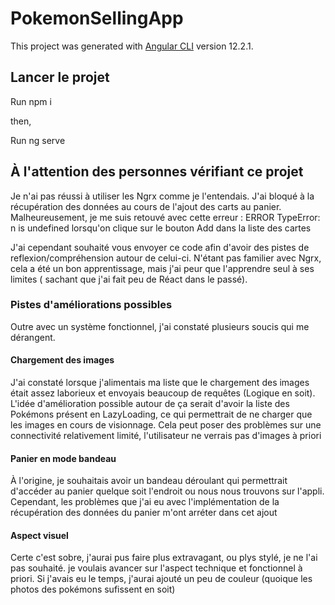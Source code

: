 # PokemonSellingApp

This project was generated with [Angular CLI](https://github.com/angular/angular-cli) version 12.2.1.

## Lancer le projet

Run npm i

then,

Run ng serve

## À l'attention des personnes vérifiant ce projet

Je n'ai pas réussi à utiliser les Ngrx comme je l'entendais. J'ai bloqué à la récupération des données au cours de
l'ajout des carts au panier. Malheureusement, je me suis retouvé avec cette erreur : ERROR TypeError: n is undefined
lorsqu'on clique sur le bouton Add dans la liste des cartes

J'ai cependant souhaité vous envoyer ce code afin d'avoir des pistes de reflexion/compréhension autour de celui-ci.
N'étant pas familier avec Ngrx, cela a été un bon apprentissage, mais j'ai peur que l'apprendre seul à ses limites (
sachant que j'ai fait peu de Réact dans le passé).

### Pistes d'améliorations possibles

Outre avec un système fonctionnel, j'ai constaté plusieurs soucis qui me dérangent.

#### Chargement des images

J'ai constaté lorsque j'alimentais ma liste que le chargement des images était assez laborieux et envoyais beaucoup de
requêtes (Logique en soit). L'idée d'amélioration possible autour de ça serait d'avoir la liste des Pokémons présent en
LazyLoading, ce qui permettrait de ne charger que les images en cours de visionnage. Cela peut poser des problèmes sur
une connectivité relativement limité, l'utilisateur ne verrais pas d'images à priori

#### Panier en mode bandeau

À l'origine, je souhaitais avoir un bandeau déroulant qui permettrait d'accéder au panier quelque soit l'endroit ou nous
nous trouvons sur l'appli. Cependant, les problèmes que j'ai eu avec l'implémentation de la récupération des données du
panier m'ont arréter dans cet ajout

#### Aspect visuel

Certe c'est sobre, j'aurai pus faire plus extravagant, ou plys stylé, je ne l'ai pas souhaité. je voulais avancer sur
l'aspect technique et fonctionnel à priori. Si j'avais eu le temps, j'aurai ajouté un peu de couleur (quoique les photos
des pokémons sufissent en soit)

